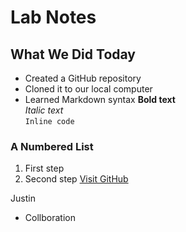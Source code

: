 
# Lab Notes
## What We Did Today
- Created a GitHub repository
- Cloned it to our local computer
- Learned Markdown syntax
**Bold text**  
*Italic text*  
`Inline code`  
### A Numbered List
1. First step
2. Second step
[Visit GitHub](https://github.com)

Justin 
- Collboration

